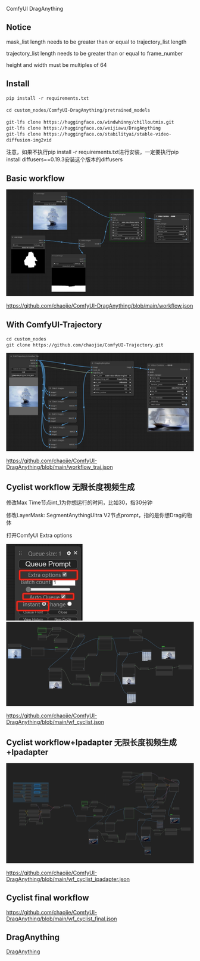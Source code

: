 ComfyUI DragAnything

## Notice

mask_list length needs to be greater than or equal to trajectory_list length

trajectory_list length needs to be greater than or equal to frame_number

height and width must be multiples of 64

## Install

```
pip install -r requirements.txt

cd custom_nodes/ComfyUI-DragAnything/pretrained_models

git-lfs clone https://huggingface.co/windwhinny/chilloutmix.git
git-lfs clone https://huggingface.co/weijiawu/DragAnything
git-lfs clone https://huggingface.co/stabilityai/stable-video-diffusion-img2vid
```

注意，如果不执行pip install -r requirements.txt进行安装，一定要执行pip install diffusers==0.19.3安装这个版本的diffusers

## Basic workflow

<img src="wf.png" raw=true>

https://github.com/chaojie/ComfyUI-DragAnything/blob/main/workflow.json

## With ComfyUI-Trajectory

```
cd custom_nodes
git clone https://github.com/chaojie/ComfyUI-Trajectory.git
```

<img src="wf_traj.png" raw=true>

https://github.com/chaojie/ComfyUI-DragAnything/blob/main/workflow_traj.json

## Cyclist workflow 无限长度视频生成

修改Max Time节点int_1为你想运行的时间，比如30，指30分钟

修改LayerMask: SegmentAnythingUltra V2节点prompt，指的是你想Drag的物体

打开ComfyUI Extra options

<img src="cyclist.png" raw=true>

<img src="wf_cyclist.png" raw=true>

https://github.com/chaojie/ComfyUI-DragAnything/blob/main/wf_cyclist.json

## Cyclist workflow+Ipadapter 无限长度视频生成+Ipadapter

<img src="wf_cyclist_ipadapter.png" raw=true>

https://github.com/chaojie/ComfyUI-DragAnything/blob/main/wf_cyclist_ipadapter.json

## Cyclist final workflow

https://github.com/chaojie/ComfyUI-DragAnything/blob/main/wf_cyclist_final.json

## DragAnything

[DragAnything](https://github.com/showlab/DragAnything)
